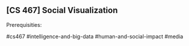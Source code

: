 ## [CS 467] Social Visualization

Prerequisities:


#cs467
#intelligence-and-big-data
#human-and-social-impact
#media